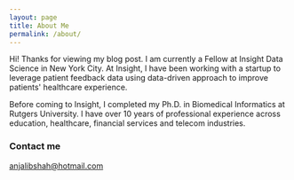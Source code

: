 ```yaml
---
layout: page
title: About Me
permalink: /about/
---
```


Hi! Thanks for viewing my blog post. I am currently a Fellow at Insight Data Science in New York City. At Insight, I have been working with a startup to leverage patient feedback data using data-driven approach to improve patients' healthcare experience.

Before coming to Insight, I completed my Ph.D. in Biomedical Informatics at Rutgers University. I have over 10 years of professional experience across education, healthcare, financial services and telecom industries.


### Contact me

[anjalibshah@hotmail.com](mailto:email@domain.com)
